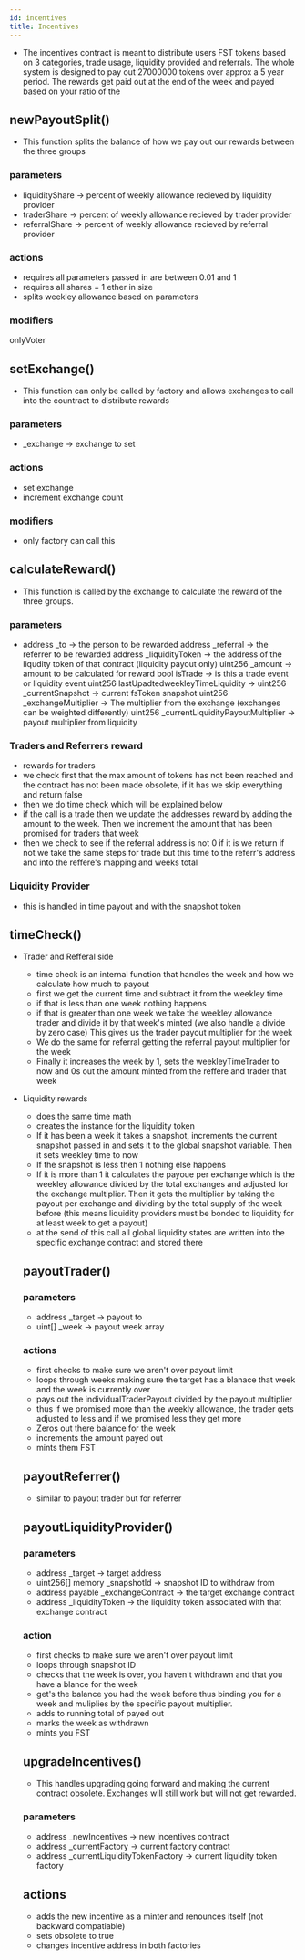 ```yaml
---
id: incentives
title: Incentives
---
```


- The incentives contract is meant to distribute users FST tokens based on 3 categories, trade usage, liquidity provided and referrals. The whole system is designed to pay out 27000000 tokens over approx a 5 year period. The rewards get paid out at the end of the week and payed based on your ratio of the

## newPayoutSplit()

- This function splits the balance of how we pay out our rewards between the three groups

### parameters

- liquidityShare -> percent of weekly allowance recieved by liquidity provider
- traderShare -> percent of weekly allowance recieved by trader provider
- referralShare -> percent of weekly allowance recieved by referral provider

### actions

- requires all parameters passed in are between 0.01 and 1
- requires all shares = 1 ether in size
- splits weekley allowance based on parameters

### modifiers

onlyVoter

## setExchange()

- This function can only be called by factory and allows exchanges to call into the countract to distribute rewards

### parameters

- \_exchange -> exchange to set

### actions

- set exchange
- increment exchange count

### modifiers

- only factory can call this

## calculateReward()

- This function is called by the exchange to calculate the reward of the three groups.

### parameters

- address \_to -> the person to be rewarded
  address \_referral -> the referrer to be rewarded
  address \_liquidityToken -> the address of the liqudity token of that contract (liquidity payout only)
  uint256 \_amount -> amount to be calculated for reward
  bool isTrade -> is this a trade event or liquidity event
  uint256 lastUpadtedweekleyTimeLiquidity ->
  uint256 \_currentSnapshot -> current fsToken snapshot
  uint256 \_exchangeMultiplier -> The multiplier from the exchange (exchanges can be weighted differently)
  uint256 \_currentLiquidityPayoutMultiplier -> payout multiplier from liquidity

### Traders and Referrers reward

- rewards for traders
- we check first that the max amount of tokens has not been reached and the contract has not been made obsolete, if it has we skip everything and return false
- then we do time check which will be explained below
- if the call is a trade then we update the addresses reward by adding the amount to the week. Then we increment the amount that has been promised for traders that week
- then we check to see if the referral address is not 0 if it is we return if not we take the same steps for trade but this time to the referr's address and into the reffere's mapping and weeks total

### Liquidity Provider

- this is handled in time payout and with the snapshot token

## timeCheck()

- Trader and Refferal side
  - time check is an internal function that handles the week and how we calculate how much to payout
  - first we get the current time and subtract it from the weekley time
  - if that is less than one week nothing happens
  - if that is greater than one week we take the weekley allowance trader and divide it by that week's minted (we also handle a divide by zero case) This gives us the trader payout multiplier for the week
  - We do the same for referral getting the referral payout multiplier for the week
  - Finally it increases the week by 1, sets the weekleyTimeTrader to now and 0s out the amount minted from the reffere and trader that week
- Liquidity rewards

  - does the same time math
  - creates the instance for the liquidity token
  - If it has been a week it takes a snapshot, increments the current snapshot passed in and sets it to the global snapshot variable. Then it sets weekley time to now
  - If the snapshot is less then 1 nothing else happens
  - If it is more than 1 it calculates the payoue per exchange which is the weekley allowance divided by the total exchanges and adjusted for the exchange multiplier. Then it gets the multiplier by taking the payout per exchange and dividing by the total supply of the week before (this means liquidity providers must be bonded to liquidity for at least week to get a payout)
  - at the send of this call all global liquidity states are written into the specific exchange contract and stored there

  ## payoutTrader()

  ### parameters

  - address \_target -> payout to
  - uint[] \_week -> payout week array

  ### actions

  - first checks to make sure we aren't over payout limit
  - loops through weeks making sure the target has a blanace that week and the week is currently over
  - pays out the individualTraderPayout divided by the payout multiplier
  - thus if we promised more than the weekly allowance, the trader gets adjusted to less and if we promised less they get more
  - Zeros out there balance for the week
  - increments the amount payed out
  - mints them FST

  ## payoutReferrer()

  - similar to payout trader but for referrer

  ## payoutLiquidityProvider()

  ### parameters

  - address \_target -> target address
  - uint256[] memory \_snapshotId -> snapshot ID to withdraw from
  - address payable \_exchangeContract -> the target exchange contract
  - address \_liquidityToken -> the liquidity token associated with that exchange contract

  ### action

  - first checks to make sure we aren't over payout limit
  - loops through snapshot ID
  - checks that the week is over, you haven't withdrawn and that you have a blance for the week
  - get's the balance you had the week before thus binding you for a week and muliplies by the specific payout multiplier.
  - adds to running total of payed out
  - marks the week as withdrawn
  - mints you FST

  ## upgradeIncentives()

  - This handles upgrading going forward and making the current contract obsolete. Exchanges will still work but will not get rewarded.

  ### parameters

  - address \_newIncentives -> new incentives contract
  - address \_currentFactory -> current factory contract
  - address \_currentLiquidityTokenFactory -> current liquidity token factory

  ## actions

  - adds the new incentive as a minter and renounces itself (not backward compatiable)
  - sets obsolete to true
  - changes incentive address in both factories
